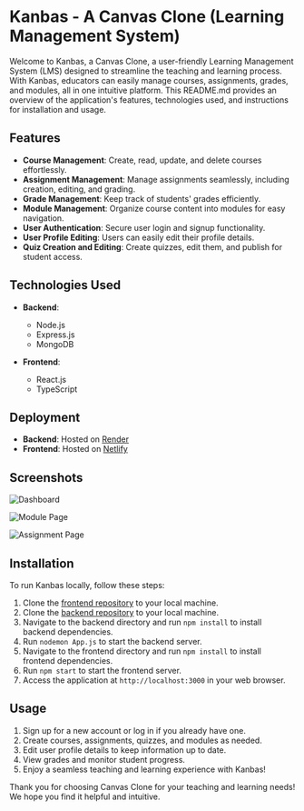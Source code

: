 # Kanbas - A Canvas Clone (Learning Management System)

Welcome to Kanbas, a Canvas Clone, a user-friendly Learning Management System (LMS) designed to streamline the teaching and learning process. With Kanbas, educators can easily manage courses, assignments, grades, and modules, all in one intuitive platform. This README.md provides an overview of the application's features, technologies used, and instructions for installation and usage.

## Features

- **Course Management**: Create, read, update, and delete courses effortlessly.
- **Assignment Management**: Manage assignments seamlessly, including creation, editing, and grading.
- **Grade Management**: Keep track of students' grades efficiently.
- **Module Management**: Organize course content into modules for easy navigation.
- **User Authentication**: Secure user login and signup functionality.
- **User Profile Editing**: Users can easily edit their profile details.
- **Quiz Creation and Editing**: Create quizzes, edit them, and publish for student access.

## Technologies Used

- **Backend**:
  - Node.js
  - Express.js
  - MongoDB

- **Frontend**:
  - React.js
  - TypeScript

## Deployment

- **Backend**: Hosted on [Render](https://kanbas-node-server-app-a6-e0uf.onrender.com/)
- **Frontend**: Hosted on [Netlify](https://strong-cheesecake-148352.netlify.app/)

## Screenshots
![Dashboard](https://github.com/damyantjain/kanbas-react-web-app/raw/master/Screenshots/1.png)

![Module Page](https://github.com/damyantjain/kanbas-react-web-app/raw/master/Screenshots/2.png)

![Assignment Page](https://github.com/damyantjain/kanbas-react-web-app/raw/master/Screenshots/3.png)

## Installation

To run Kanbas locally, follow these steps:

1. Clone the [frontend repository](https://github.com/damyantjain/kanbas-react-web-app) to your local machine.
2. Clone the [backend repository](https://github.com/damyantjain/kanbas-node-server-app) to your local machine.
3. Navigate to the backend directory and run `npm install` to install backend dependencies.
4. Run `nodemon App.js` to start the backend server.
5. Navigate to the frontend directory and run `npm install` to install frontend dependencies.
6. Run `npm start` to start the frontend server.
7. Access the application at `http://localhost:3000` in your web browser.

## Usage

1. Sign up for a new account or log in if you already have one.
2. Create courses, assignments, quizzes, and modules as needed.
3. Edit user profile details to keep information up to date.
4. View grades and monitor student progress.
5. Enjoy a seamless teaching and learning experience with Kanbas!

Thank you for choosing Canvas Clone for your teaching and learning needs! We hope you find it helpful and intuitive.
